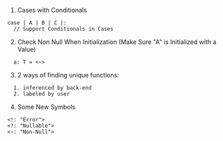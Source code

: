 1. Cases with Conditionals
```
case | A | B | C |:
  // Support Conditionals in Cases
```

2. Check Non Null When Initialization
(Make Sure "A" is Initialized with a Value)
```
  a: T = <~>
```

3. 2 ways of finding unique functions:
```
  1. inferenced by back-end
  2. labeled by user
```

4. Some New Symbols
```
<!: "Error">
<?: "Nullable">
<~: "Non-Null">
```